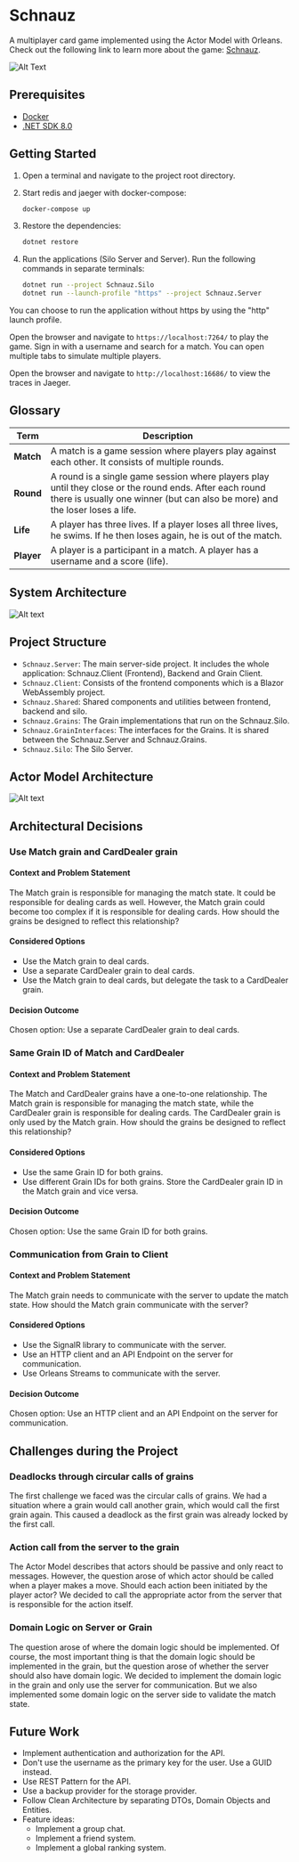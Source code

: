 # Schnauz
A multiplayer card game implemented using the Actor Model with Orleans. Check out the following link to learn more about the game: [Schnauz](https://en.wikipedia.org/wiki/Schwimmen).

![Alt Text](images/record.gif)

## Prerequisites

- [Docker](https://www.docker.com/products/docker-desktop)
- [.NET SDK 8.0](https://dotnet.microsoft.com/download/dotnet/8.0)

## Getting Started

1. Open a terminal and navigate to the project root directory.
2. Start redis and jaeger with docker-compose:

    ```sh
    docker-compose up
    ```
3. Restore the dependencies:

    ```sh
    dotnet restore
    ```

4. Run the applications (Silo Server and Server). Run the following commands in separate terminals:

    ```sh
    dotnet run --project Schnauz.Silo
    dotnet run --launch-profile "https" --project Schnauz.Server
    ```
   
You can choose to run the application without https by using the "http" launch profile.

Open the browser and navigate to `https://localhost:7264/` to play the game. 
Sign in with a username and search for a match. You can open multiple tabs to simulate multiple players.

Open the browser and navigate to `http://localhost:16686/` to view the traces in Jaeger.

## Glossary

| Term   | Description |
|--------|-------------|
| **Match** | A match is a game session where players play against each other. It consists of multiple rounds. |
| **Round** | A round is a single game session where players play until they close or the round ends. After each round there is usually one winner (but can also be more) and the loser loses a life. |
| **Life** | A player has three lives. If a player loses all three lives, he swims. If he then loses again, he is out of the match. |
| **Player** | A player is a participant in a match. A player has a username and a score (life). |

## System Architecture
![Alt text](images/schnauz.drawio.png)

## Project Structure
- `Schnauz.Server`: The main server-side project. It includes the whole application: Schnauz.Client (Frontend), Backend and Grain Client.
- `Schnauz.Client`: Consists of the frontend components which is a Blazor WebAssembly project.
- `Schnauz.Shared`: Shared components and utilities between frontend, backend and silo.
- `Schnauz.Grains`: The Grain implementations that run on the Schnauz.Silo.
- `Schnauz.GrainInterfaces`: The interfaces for the Grains. It is shared between the Schnauz.Server and Schnauz.Grains.
- `Schnauz.Silo`: The Silo Server.

## Actor Model Architecture
![Alt text](images/actor-architecture.drawio.png)

## Architectural Decisions

### Use Match grain and CardDealer grain

#### Context and Problem Statement
The Match grain is responsible for managing the match state. It could be responsible for dealing cards as well.
However, the Match grain could become too complex if it is responsible for dealing cards.
How should the grains be designed to reflect this relationship?

#### Considered Options

* Use the Match grain to deal cards.
* Use a separate CardDealer grain to deal cards.
* Use the Match grain to deal cards, but delegate the task to a CardDealer grain.

#### Decision Outcome

Chosen option: Use a separate CardDealer grain to deal cards.

### Same Grain ID of Match and CardDealer

#### Context and Problem Statement

The Match and CardDealer grains have a one-to-one relationship. 
The Match grain is responsible for managing the match state, while the CardDealer grain is responsible for dealing cards. 
The CardDealer grain is only used by the Match grain.
How should the grains be designed to reflect this relationship?

#### Considered Options

* Use the same Grain ID for both grains.
* Use different Grain IDs for both grains. Store the CardDealer grain ID in the Match grain and vice versa.

#### Decision Outcome

Chosen option: Use the same Grain ID for both grains.

### Communication from Grain to Client

#### Context and Problem Statement

The Match grain needs to communicate with the server to update the match state.
How should the Match grain communicate with the server?

#### Considered Options

* Use the SignalR library to communicate with the server.
* Use an HTTP client and an API Endpoint on the server for communication.
* Use Orleans Streams to communicate with the server.

#### Decision Outcome

Chosen option: Use an HTTP client and an API Endpoint on the server for communication.


## Challenges during the Project
### Deadlocks through circular calls of grains
The first challenge we faced was the circular calls of grains. 
We had a situation where a grain would call another grain, which would call the first grain again. 
This caused a deadlock as the first grain was already locked by the first call.

### Action call from the server to the grain
The Actor Model describes that actors should be passive and only react to messages.
However, the question arose of which actor should be called when a player makes a move.
Should each action been initiated by the player actor?
We decided to call the appropriate actor from the server that is responsible for the action itself.

### Domain Logic on Server or Grain
The question arose of where the domain logic should be implemented.
Of course, the most important thing is that the domain logic should be implemented in the grain, but 
the question arose of whether the server should also have domain logic.
We decided to implement the domain logic in the grain and only use the server for communication.
But we also implemented some domain logic on the server side to validate the match state.


## Future Work
* Implement authentication and authorization for the API.
* Don't use the username as the primary key for the user. Use a GUID instead.
* Use REST Pattern for the API.
* Use a backup provider for the storage provider.
* Follow Clean Architecture by separating DTOs, Domain Objects and Entities.
* Feature ideas:
   * Implement a group chat.
   * Implement a friend system.
   * Implement a global ranking system.
